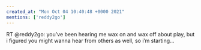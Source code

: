 ```yaml
---
created_at: "Mon Oct 04 10:40:48 +0000 2021"
mentions: ['reddy2go']
---
```


RT @reddy2go: you’ve been hearing me wax on and wax off about play, but i figured you might wanna hear from others as well, so i’m starting…